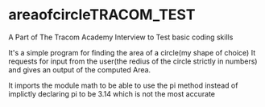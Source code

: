 # areaofcircleTRACOM_TEST
A Part of The Tracom Academy Interview to Test basic coding skills

It's a simple program for finding the area of a circle(my shape of choice)
It requests for input from the user(the redius of the circle strictly in numbers) and gives an output of the computed Area.

It imports the module math to be able to use the pi method instead of implictly declaring pi to be 3.14 which is not the most accurate
